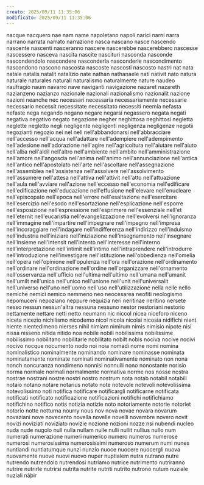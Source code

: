 ```yaml
---
creato: 2025/09/11 11:35:06
modificato: 2025/09/11 11:35:06
---
```

nacque
nacquero
nae
nam
name
napoletano
napoli
narici
narni
narra
narrano
narrata
narrato
narrazione
nasca
nascano
nasce
nascendo
nascente
nascenti
nasceranno
nascere
nascerebbe
nascerebbero
nascesse
nascessero
nasceva
nascita
nascite
nascituri
nasconda
nasconde
nascondendolo
nascondere
nasconderla
nasconderle
nascondimento
nascondono
nascono
nascosta
nascoste
nascosti
nascosto
nastri
nat
nata
natale
natalis
natalit
natalizio
nate
nathan
nathanaele
nati
nativit
nato
natura
naturale
naturales
naturali
naturalismo
naturalmente
nature
naudeo
naufragio
naum
navarro
nave
naviganti
navigazione
nazaret
nazareth
nazianzeno
nazianzo
nazionale
nazionali
nazionalismo
nazionalit
nazione
nazioni
neanche
nec
necessari
necessaria
necessariamente
necessarie
necessario
necessit
necessitate
necessitato
necessiti
neemia
nefasta
nefaste
nega
negando
negano
negare
negarsi
negassero
negata
negati
negativa
negativo
negato
negazione
negher
neghittosa
neghittosi
negletta
neglette
negletto
negli
negligente
negligenti
negligenza
negligenze
negotii
negozianti
negozio
nei
nel
nell
nell'abbandonarsi
nell'abbracciare
nell'accesso
nell'acqua
nell'adattare
nell'adempiere
nell'adempimento
nell'adesione
nell'adorazione
nell'agire
nell'agricoltura
nell'aiutare
nell'aiuto
nell'alba
nell'aldil
nell'altro
nell'ambiente
nell'ambito
nell'amministrazione
nell'amore
nell'angoscia
nell'anima
nell'animo
nell'annunciazione
nell'antica
nell'antico
nell'apostolato
nell'arte
nell'ascoltare
nell'assegnazione
nell'assemblea
nell'assistenza
nell'assolvere
nell'assolvimento
nell'assumere
nell'attesa
nell'attiva
nell'attivit
nell'atto
nell'attuazione
nell'aula
nell'avviare
nell'azione
nell'eccesso
nell'economia
nell'edificare
nell'edificazione
nell'educazione
nell'effusione
nell'elevare
nell'enucleare
nell'episcopato
nell'epoca
nell'errore
nell'esaltazione
nell'esercitare
nell'esercizio
nell'esodo
nell'esortazione
nell'esplicazione
nell'esporre
nell'esposizione
nell'espressione
nell'esprimere
nell'essenziale
nell'et
nell'eternit
nell'eucaristia
nell'evangelizzazione
nell'evolversi
nell'ignoranza
nell'immagine
nell'impartire
nell'impegnare
nell'impegno
nell'impresa
nell'incoraggiare
nell'indagare
nell'indifferenza
nell'indirizzo
nell'induismo
nell'industria
nell'iniziare
nell'iniziazione
nell'insegnamento
nell'insegnare
nell'insieme
nell'intensit
nell'intento
nell'interesse
nell'interno
nell'interpretazione
nell'intimit
nell'intimo
nell'intraprendere
nell'introdurre
nell'introduzione
nell'investigare
nell'istituzione
nell'obbedienza
nell'omelia
nell'opera
nell'opinione
nell'opulenza
nell'ora
nell'orazione
nell'ordinamento
nell'ordinare
nell'ordinazione
nell'ordine
nell'organizzare
nell'ornamento
nell'osservanza
nell'ufficio
nell'ultima
nell'ultimo
nell'umana
nell'umanit
nell'umilt
nell'unica
nell'unico
nell'unione
nell'unit
nell'universalit
nell'universo
nell'uno
nell'uomo
nell'uso
nell'utilizzazione
nella
nelle
nello
nemiche
nemici
nemico
nemmeno
neo
neocesarea
neofiti
neologismo
nepomuceni
nepoziano
neppure
nequizia
neri
neritinae
neritino
nersete
nesso
nessun
nessun'altra
nessuna
nessuno
nestor
nestoriani
nestorio
nettamente
nettare
netti
netto
neumann
nic
niccol
nicea
niceforo
niceno
niceta
nicezio
nichilismo
nicodemo
nicol
nicola
nicolai
nicosia
nidifichi
nient
niente
nientedimeno
nierses
nihil
nimiam
nimirum
nimis
nimisio
nipote
nisi
nissa
nisseno
nitida
nitido
noa
nobile
nobili
nobilissima
nobilissime
nobilissimo
nobilitano
nobilitarle
nobilitato
nobilt
nobis
nociva
nocive
nocivi
nocivo
nocque
nocumento
nodo
noi
noia
nomadi
nome
nomi
nomina
nominalistico
nominalmente
nominando
nominare
nominasse
nominata
nominatamente
nominate
nominati
nominativamente
nominato
non
nona
nonch
noncuranza
nondimeno
nonnisi
nonnulli
nono
nonostante
norisio
norma
normale
normali
normalmente
normativa
norme
nos
nosse
nostra
nostrae
nostrani
nostre
nostri
nostro
nostrum
nota
notab
notabil
notabili
notaio
notano
notare
notarius
notato
note
notevole
notevoli
notevolissima
notevolissimo
noti
notifica
notificare
notificargli
notificarne
notificata
notificati
notificato
notificazione
notificazioni
notifichi
notifichiamo
notifichino
notifico
notis
notizia
notizie
noto
notoriamente
notorie
notoriet
notorio
notte
notturna
nourry
nous
nov
nova
novae
novara
novarum
novaziani
nove
novecento
novella
novelle
novelli
novembre
novero
novit
novizi
noviziati
noviziato
novizie
nozione
nozioni
nozze
nsi
nubendi
nucleo
nuda
nude
nugolo
null
nulla
nullam
nulle
nulli
nullit
nullius
nullo
num
numerati
numerazione
numeri
numerico
numero
numeros
numerose
numerosi
numerosissima
numerosissimi
numeroso
numerum
numi
nunes
nuntiandi
nuntiatumque
nunzi
nunzio
nuoce
nuocere
nuocergli
nuova
nuovamente
nuove
nuovi
nuovo
nuper
nuptialem
nutra
nutrano
nutre
nutrendo
nutrendolo
nutrendosi
nutriamo
nutrice
nutrimento
nutriranno
nutrire
nutrirle
nutrirsi
nutrita
nutrite
nutriti
nutrito
nutrono
nutum
nuziale
nuziali
nãþir